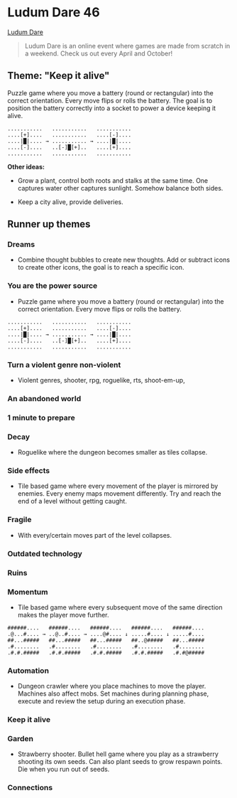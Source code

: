# Ludum Dare 46

[Ludum Dare](https://www.ldjam.com/)

> Ludum Dare is an online event where games are made from scratch in a weekend. Check us out every April and October!

## Theme: "Keep it alive"

Puzzle game where you move a battery (round or rectangular) into the correct orientation. Every move flips or rolls the battery. The goal is to position the battery correctly into a socket to power a device keeping it alive.

```
...........   ...........   ...........
....[+]....   ...........   ....[-]....
....|█|.... → ........... → ....|█|....
....[-]....   ..[-]█[+]..   ....[+]....
...........   ...........   ...........
```

**Other ideas:**

- Grow a plant, control both roots and stalks at the same time. One captures water other captures sunlight. Somehow balance both sides.

- Keep a city alive, provide deliveries.

## Runner up themes

### Dreams

- Combine thought bubbles to create new thoughts. Add or subtract icons to create other icons, the goal is to reach a specific icon.

### You are the power source

- Puzzle game where you move a battery (round or rectangular) into the correct orientation. Every move flips or rolls the battery.

```
...........   ...........   ...........
....[+]....   ...........   ....[-]....
....|█|.... → ........... → ....|█|....
....[-]....   ..[-]█[+]..   ....[+]....
...........   ...........   ...........
```

### Turn a violent genre non-violent

- Violent genres, shooter, rpg, roguelike, rts, shoot-em-up,

### An abandoned world

### 1 minute to prepare

### Decay

- Roguelike where the dungeon becomes smaller as tiles collapse.

### Side effects

- Tile based game where every movement of the player is mirrored by enemies. Every enemy maps movement differently. Try and reach the end of a level without getting caught.

### Fragile

- With every/certain moves part of the level collapses.

### Outdated technology

### Ruins

### Momentum

- Tile based game where every subsequent move of the same direction makes the player move further.

```
######....   ######....   ######....   ######....   ######....
.@...#.... → ..@..#.... → ....@#.... ↓ .....#.... ↓ .....#....
##...#####   ##...#####   ##...#####   ##..@#####   ##...#####
.#........   .#........   .#........   .#........   .#........
.#.#.#####   .#.#.#####   .#.#.#####   .#.#.#####   .#.#@#####
```

### Automation

- Dungeon crawler where you place machines to move the player. Machines also affect mobs. Set machines during planning phase, execute and review the setup during an execution phase.

### Keep it alive

### Garden

- Strawberry shooter. Bullet hell game where you play as a strawberry shooting its own seeds. Can also plant seeds to grow respawn points. Die when you run out of seeds.

### Connections
